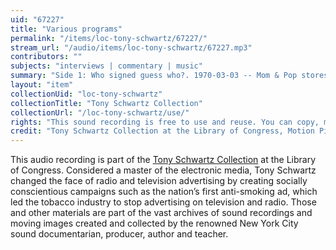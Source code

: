 ```yaml
---
uid: "67227"
title: "Various programs"
permalink: "/items/loc-tony-schwartz/67227/"
stream_url: "/audio/items/loc-tony-schwartz/67227.mp3"
contributors: ""
subjects: "interviews | commentary | music"
summary: "Side 1: Who signed guess who?. 1970-03-03 -- Mom & Pop stores stories. 1969-06-10 -- Annual concert time. 1970-01-06. Side 2: Tribute to Dr. King. 1970-01-27 -- A cold in da dose. 1970-09-15 -- Mommy I'm homesick. 1969-10-07. -- Instant information. 1970-05-05."
layout: "item"
collectionUid: "loc-tony-schwartz"
collectionTitle: "Tony Schwartz Collection"
collectionUrl: "/loc-tony-schwartz/use/"
rights: "This sound recording is free to use and reuse. You can copy, modify, distribute and perform the work, even for commercial purposes, all without asking permission. Attribution is recommended but not required."
credit: "Tony Schwartz Collection at the Library of Congress, Motion Picture, Broadcasting and Recorded Sound Division."
---
```


This audio recording is part of the [Tony Schwartz Collection](https://www.loc.gov/rr/record/schwartzcollection.html) at the Library of Congress. Considered a master of the electronic media, Tony Schwartz changed the face of radio and television advertising by creating socially conscientious campaigns such as the nation’s first anti-smoking ad, which led the tobacco industry to stop advertising on television and radio. Those and other materials are part of the vast archives of sound recordings and moving images created and collected by the renowned New York City sound documentarian, producer, author and teacher.